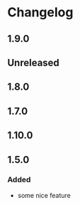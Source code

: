# Changelog

## 1.9.0

## Unreleased

## 1.8.0

## 1.7.0

## 1.10.0

## 1.5.0

### Added
- some nice feature